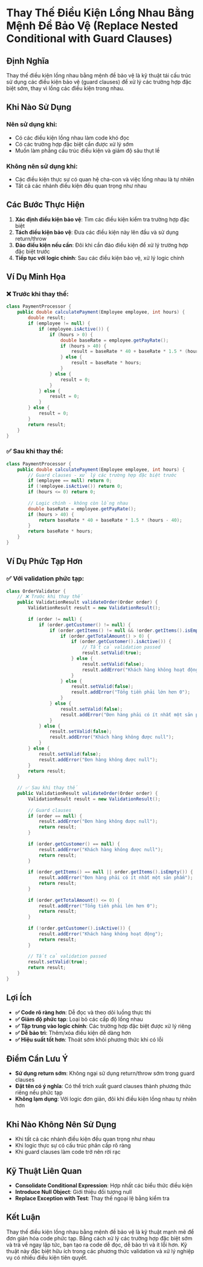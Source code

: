 # **Thay Thế Điều Kiện Lồng Nhau Bằng Mệnh Đề Bảo Vệ (Replace Nested Conditional with Guard Clauses)**

## **Định Nghĩa**
Thay thế điều kiện lồng nhau bằng mệnh đề bảo vệ là kỹ thuật tái cấu trúc sử dụng các điều kiện bảo vệ (guard clauses) để xử lý các trường hợp đặc biệt sớm, thay vì lồng các điều kiện trong nhau.

## **Khi Nào Sử Dụng**

### **Nên sử dụng khi:**
- Có các điều kiện lồng nhau làm code khó đọc
- Có các trường hợp đặc biệt cần được xử lý sớm
- Muốn làm phẳng cấu trúc điều kiện và giảm độ sâu thụt lề

### **Không nên sử dụng khi:**
- Các điều kiện thực sự có quan hệ cha-con và việc lồng nhau là tự nhiên
- Tất cả các nhánh điều kiện đều quan trọng như nhau

## **Các Bước Thực Hiện**

1. **Xác định điều kiện bảo vệ**: Tìm các điều kiện kiểm tra trường hợp đặc biệt
2. **Tách điều kiện bảo vệ**: Đưa các điều kiện này lên đầu và sử dụng return/throw
3. **Đảo điều kiện nếu cần**: Đôi khi cần đảo điều kiện để xử lý trường hợp đặc biệt trước
4. **Tiếp tục với logic chính**: Sau các điều kiện bảo vệ, xử lý logic chính

## **Ví Dụ Minh Họa**

### **❌ Trước khi thay thế:**
```java
class PaymentProcessor {
    public double calculatePayment(Employee employee, int hours) {
        double result;
        if (employee != null) {
            if (employee.isActive()) {
                if (hours > 0) {
                    double baseRate = employee.getPayRate();
                    if (hours > 40) {
                        result = baseRate * 40 + baseRate * 1.5 * (hours - 40);
                    } else {
                        result = baseRate * hours;
                    }
                } else {
                    result = 0;
                }
            } else {
                result = 0;
            }
        } else {
            result = 0;
        }
        return result;
    }
}
```

### **✅ Sau khi thay thế:**
```java
class PaymentProcessor {
    public double calculatePayment(Employee employee, int hours) {
        // Guard clauses - xử lý các trường hợp đặc biệt trước
        if (employee == null) return 0;
        if (!employee.isActive()) return 0;
        if (hours <= 0) return 0;
        
        // Logic chính - không còn lồng nhau
        double baseRate = employee.getPayRate();
        if (hours > 40) {
            return baseRate * 40 + baseRate * 1.5 * (hours - 40);
        }
        return baseRate * hours;
    }
}
```

## **Ví Dụ Phức Tạp Hơn**

### **✅ Với validation phức tạp:**
```java
class OrderValidator {
    // ❌ Trước khi thay thế
    public ValidationResult validateOrder(Order order) {
        ValidationResult result = new ValidationResult();
        
        if (order != null) {
            if (order.getCustomer() != null) {
                if (order.getItems() != null && !order.getItems().isEmpty()) {
                    if (order.getTotalAmount() > 0) {
                        if (order.getCustomer().isActive()) {
                            // Tất cả validation passed
                            result.setValid(true);
                        } else {
                            result.setValid(false);
                            result.addError("Khách hàng không hoạt động");
                        }
                    } else {
                        result.setValid(false);
                        result.addError("Tổng tiền phải lớn hơn 0");
                    }
                } else {
                    result.setValid(false);
                    result.addError("Đơn hàng phải có ít nhất một sản phẩm");
                }
            } else {
                result.setValid(false);
                result.addError("Khách hàng không được null");
            }
        } else {
            result.setValid(false);
            result.addError("Đơn hàng không được null");
        }
        return result;
    }
    
    // ✅ Sau khi thay thế
    public ValidationResult validateOrder(Order order) {
        ValidationResult result = new ValidationResult();
        
        // Guard clauses
        if (order == null) {
            result.addError("Đơn hàng không được null");
            return result;
        }
        
        if (order.getCustomer() == null) {
            result.addError("Khách hàng không được null");
            return result;
        }
        
        if (order.getItems() == null || order.getItems().isEmpty()) {
            result.addError("Đơn hàng phải có ít nhất một sản phẩm");
            return result;
        }
        
        if (order.getTotalAmount() <= 0) {
            result.addError("Tổng tiền phải lớn hơn 0");
            return result;
        }
        
        if (!order.getCustomer().isActive()) {
            result.addError("Khách hàng không hoạt động");
            return result;
        }
        
        // Tất cả validation passed
        result.setValid(true);
        return result;
    }
}
```

## **Lợi Ích**

- **✅ Code rõ ràng hơn**: Dễ đọc và theo dõi luồng thực thi
- **✅ Giảm độ phức tạp**: Loại bỏ các cấp độ lồng nhau
- **✅ Tập trung vào logic chính**: Các trường hợp đặc biệt được xử lý riêng
- **✅ Dễ bảo trì**: Thêm/xóa điều kiện dễ dàng hơn
- **✅ Hiệu suất tốt hơn**: Thoát sớm khỏi phương thức khi có lỗi

## **Điểm Cần Lưu Ý**

- **Sử dụng return sớm**: Không ngại sử dụng return/throw sớm trong guard clauses
- **Đặt tên có ý nghĩa**: Có thể trích xuất guard clauses thành phương thức riêng nếu phức tạp
- **Không lạm dụng**: Với logic đơn giản, đôi khi điều kiện lồng nhau tự nhiên hơn

## **Khi Nào Không Nên Sử Dụng**

- Khi tất cả các nhánh điều kiện đều quan trọng như nhau
- Khi logic thực sự có cấu trúc phân cấp rõ ràng
- Khi guard clauses làm code trở nên rời rạc

## **Kỹ Thuật Liên Quan**

- **Consolidate Conditional Expression**: Hợp nhất các biểu thức điều kiện
- **Introduce Null Object**: Giới thiệu đối tượng null
- **Replace Exception with Test**: Thay thế ngoại lệ bằng kiểm tra

## **Kết Luận**

Thay thế điều kiện lồng nhau bằng mệnh đề bảo vệ là kỹ thuật mạnh mẽ để đơn giản hóa code phức tạp. Bằng cách xử lý các trường hợp đặc biệt sớm và trả về ngay lập tức, bạn tạo ra code dễ đọc, dễ bảo trì và ít lỗi hơn. Kỹ thuật này đặc biệt hữu ích trong các phương thức validation và xử lý nghiệp vụ có nhiều điều kiện tiên quyết.